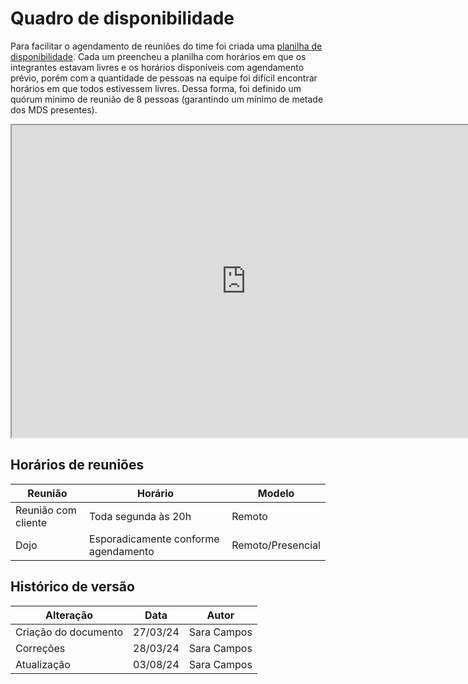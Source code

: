 # Quadro de disponibilidade

Para facilitar o agendamento de reuniões do time foi criada uma [planilha de disponibilidade](https://docs.google.com/spreadsheets/d/1hlGeAVgnl61sQaBjaKO4eLPD89xi4YocaeJpEu7D8Yo/edit?usp=drive_link). Cada um preencheu a planilha com horários em que os integrantes estavam livres e os horários disponíveis com agendamento prévio, porém com a quantidade de pessoas na equipe foi difícil encontrar horários em que todos estivessem livres. Dessa forma, foi definido um quórum mínimo de reunião de 8 pessoas (garantindo um mínimo de metade dos MDS presentes).

<iframe width=750 height=500 src="https://docs.google.com/spreadsheets/d/1hlGeAVgnl61sQaBjaKO4eLPD89xi4YocaeJpEu7D8Yo/edit?usp=sharing"></iframe>

## Horários de reuniões

| Reunião             | Horário                              | Modelo            |
| ------------------- | ------------------------------------ | ----------------- |
| Reunião com cliente | Toda segunda às 20h                  | Remoto            |
| Dojo                | Esporadicamente conforme agendamento | Remoto/Presencial |

## Histórico de versão

| Alteração            | Data     | Autor       |
| -------------------- | -------- | ----------- |
| Criação do documento | 27/03/24 | Sara Campos |
| Correções            | 28/03/24 | Sara Campos |
| Atualização          | 03/08/24 | Sara Campos |

